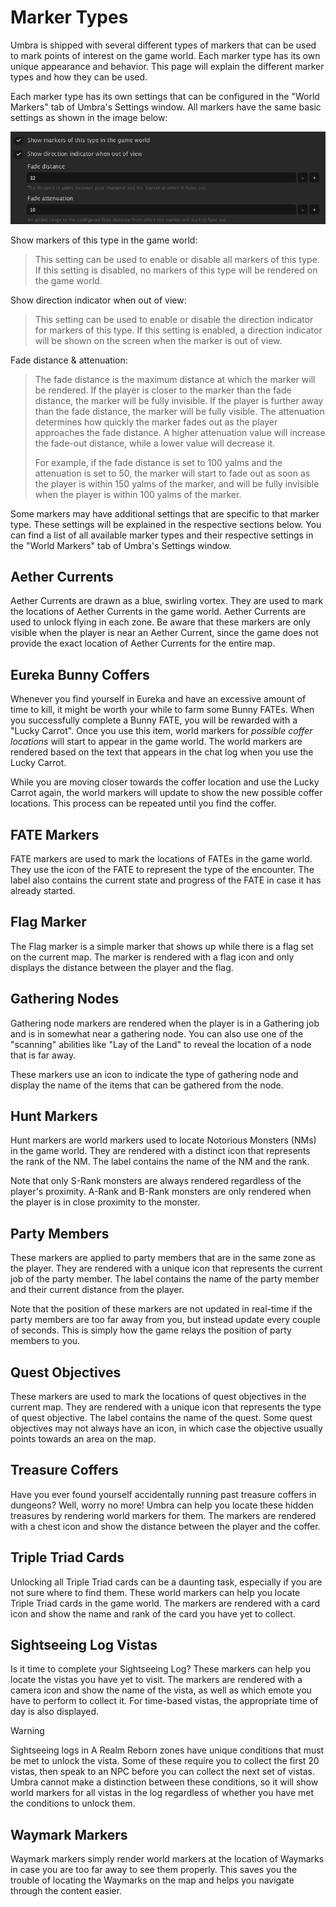 # Marker Types

Umbra is shipped with several different types of markers that can be used to mark points of interest on the game world.
Each marker type has its own unique appearance and behavior. This page will explain the different marker types and how
they can be used.

Each marker type has its own settings that can be configured in the "World Markers" tab of Umbra's Settings window. All
markers have the same basic settings as shown in the image below:

![](images/docs/marker-settings.png)

Show markers of this type in the game world:
> This setting can be used to enable or disable all markers of this type. If this setting is disabled, no markers of this
type will be rendered on the game world.

Show direction indicator when out of view:
> This setting can be used to enable or disable the direction indicator for markers of this type. If this setting is
> enabled, a direction indicator will be shown on the screen when the marker is out of view. 

Fade distance & attenuation:
> The fade distance is the maximum distance at which the marker will be rendered. If the player is closer to the marker
> than the fade distance, the marker will be fully invisible. If the player is further away than the fade distance, the
> marker will be fully visible. The attenuation determines how quickly the marker fades out as the player approaches the
> fade distance. A higher attenuation value will increase the fade-out distance, while a lower value will decrease it.
>
> For example, if the fade distance is set to 100 yalms and the attenuation is set to 50, the marker will start to fade
> out as soon as the player is within 150 yalms of the marker, and will be fully invisible when the player is within 100
> yalms of the marker.

Some markers may have additional settings that are specific to that marker type. These settings will be explained in the
respective sections below. You can find a list of all available marker types and their respective settings in the
"World Markers" tab of Umbra's Settings window.

## Aether Currents

Aether Currents are drawn as a blue, swirling vortex. They are used to mark the locations of Aether Currents in the game
world. Aether Currents are used to unlock flying in each zone. Be aware that these markers are only visible when the
player is near an Aether Current, since the game does not provide the exact location of Aether Currents for the entire
map.

## Eureka Bunny Coffers

Whenever you find yourself in Eureka and have an excessive amount of time to kill, it might be worth your while to farm
some Bunny FATEs. When you successfully complete a Bunny FATE, you will be rewarded with a "Lucky Carrot". Once you use
this item, world markers for _possible coffer locations_ will start to appear in the game world. The world markers are
rendered based on the text that appears in the chat log when you use the Lucky Carrot.

While you are moving closer towards the coffer location and use the Lucky Carrot again, the world markers will update to
show the new possible coffer locations. This process can be repeated until you find the coffer.

## FATE Markers

FATE markers are used to mark the locations of FATEs in the game world. They use the icon of the FATE to represent the
type of the encounter. The label also contains the current state and progress of the FATE in case it has already
started.

## Flag Marker

The Flag marker is a simple marker that shows up while there is a flag set on the current map. The marker is rendered
with a flag icon and only displays the distance between the player and the flag.

## Gathering Nodes

Gathering node markers are rendered when the player is in a Gathering job and is in somewhat near a gathering node. You
can also use one of the "scanning" abilities like "Lay of the Land" to reveal the location of a node that is far away.

These markers use an icon to indicate the type of gathering node and display the name of the items that can be gathered
from the node.

## Hunt Markers

Hunt markers are world markers used to locate Notorious Monsters (NMs) in the game world. They are rendered with a
distinct icon that represents the rank of the NM. The label contains the name of the NM and the rank.

Note that only S-Rank monsters are always rendered regardless of the player's proximity. A-Rank and B-Rank monsters are
only rendered when the player is in close proximity to the monster.

## Party Members

These markers are applied to party members that are in the same zone as the player. They are rendered with a unique icon
that represents the current job of the party member. The label contains the name of the party member and their current
distance from the player.

Note that the position of these markers are not updated in real-time if the party members are too far away from you, but
instead update every couple of seconds. This is simply how the game relays the position of party members to you.

## Quest Objectives

These markers are used to mark the locations of quest objectives in the current map. They are rendered with a unique
icon that represents the type of quest objective. The label contains the name of the quest. Some quest objectives may
not always have an icon, in which case the objective usually points towards an area on the map.

## Treasure Coffers

Have you ever found yourself accidentally running past treasure coffers in dungeons? Well, worry no more! Umbra can help
you locate these hidden treasures by rendering world markers for them. The markers are rendered with a chest icon and
show the distance between the player and the coffer.

## Triple Triad Cards

Unlocking all Triple Triad cards can be a daunting task, especially if you are not sure where to find them. These world
markers can help you locate Triple Triad cards in the game world. The markers are rendered with a card icon and show the
name and rank of the card you have yet to collect.

## Sightseeing Log Vistas

Is it time to complete your Sightseeing Log? These markers can help you locate the vistas you have yet to visit. The
markers are rendered with a camera icon and show the name of the vista, as well as which emote you have to perform to
collect it. For time-based vistas, the appropriate time of day is also displayed.

> [!WARNING]
> Sightseeing logs in A Realm Reborn zones have unique conditions that must be met to unlock the vista. Some of these
> require you to collect the first 20 vistas, then speak to an NPC before you can collect the next set of vistas. Umbra
> cannot make a distinction between these conditions, so it will show world markers for all vistas in the log regardless
> of whether you have met the conditions to unlock them.

## Waymark Markers

Waymark markers simply render world markers at the location of Waymarks in case you are too far away to see them
properly. This saves you the trouble of locating the Waymarks on the map and helps you navigate through the content
easier.
